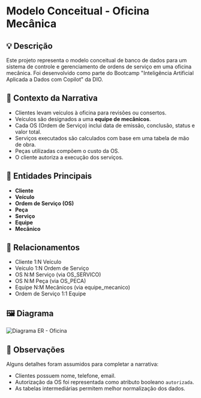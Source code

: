 # Modelo Conceitual - Oficina Mecânica

## 💡 Descrição
Este projeto representa o modelo conceitual de banco de dados para um sistema de controle e gerenciamento de ordens de serviço em uma oficina mecânica. Foi desenvolvido como parte do Bootcamp "Inteligência Artificial Aplicada a Dados com Copilot" da DIO.

## 📘 Contexto da Narrativa

- Clientes levam veículos à oficina para revisões ou consertos.
- Veículos são designados a uma **equipe de mecânicos**.
- Cada OS (Ordem de Serviço) inclui data de emissão, conclusão, status e valor total.
- Serviços executados são calculados com base em uma tabela de mão de obra.
- Peças utilizadas compõem o custo da OS.
- O cliente autoriza a execução dos serviços.

## 🔎 Entidades Principais

- **Cliente**
- **Veículo**
- **Ordem de Serviço (OS)**
- **Peça**
- **Serviço**
- **Equipe**
- **Mecânico**

## 🔗 Relacionamentos

- Cliente 1:N Veículo
- Veículo 1:N Ordem de Serviço
- OS N:M Serviço (via OS_SERVICO)
- OS N:M Peça (via OS_PECA)
- Equipe N:M Mecânicos (via equipe_mecanico)
- Ordem de Serviço 1:1 Equipe

## 🖼️ Diagrama

![Diagrama ER - Oficina](Digramas/Diagrama_ER.jpg)

## 🔧 Observações

Alguns detalhes foram assumidos para completar a narrativa:
- Clientes possuem nome, telefone, email.
- Autorização da OS foi representada como atributo booleano `autorizada`.
- As tabelas intermediárias permitem melhor normalização dos dados.
